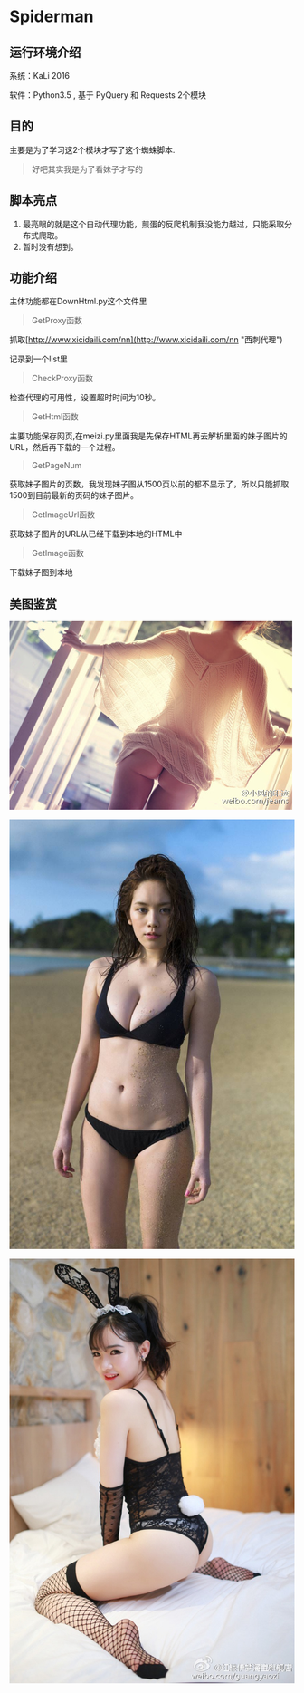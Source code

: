# Spiderman

## 运行环境介绍 ##

系统：KaLi 2016

软件：Python3.5 , 基于 PyQuery 和 Requests 2个模块

## 目的 ##
主要是为了学习这2个模块才写了这个蜘蛛脚本.
> 好吧其实我是为了看妹子才写的

## 脚本亮点 ##

1. 最亮眼的就是这个自动代理功能，煎蛋的反爬机制我没能力越过，只能采取分布式爬取。
2. 暂时没有想到。

## 功能介绍 ##

主体功能都在DownHtml.py这个文件里

> GetProxy函数

抓取[http://www.xicidaili.com/nn](http://www.xicidaili.com/nn "西刺代理")

记录到一个list里

> CheckProxy函数

检查代理的可用性，设置超时时间为10秒。

> GetHtml函数

主要功能保存网页,在meizi.py里面我是先保存HTML再去解析里面的妹子图片的URL，然后再下载的一个过程。

> GetPageNum

获取妹子图片的页数，我发现妹子图从1500页以前的都不显示了，所以只能抓取1500到目前最新的页码的妹子图片。

> GetImageUrl函数

获取妹子图片的URL从已经下载到本地的HTML中

> GetImage函数

下载妹子图到本地

## 美图鉴赏 ##

![](https://github.com/hgz6536/hgz6536.github.io/blob/master/images/4bf31e43jw1ey9lcsyn4cj20dw099dh8.jpg)

![](https://github.com/hgz6536/hgz6536.github.io/blob/master/images/66b3de17gw1f03odjhxynj20nm0zkgnp.jpg)

![](https://github.com/hgz6536/hgz6536.github.io/blob/master/images/ec49d501gw1ewvrivx6wxj20m80x2djr.jpg)


